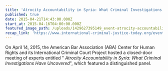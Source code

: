 ```yaml
---
title: 'Atrocity Accountability in Syria: What Criminal Investigations Have Uncovered'
published: true
date: 2015-04-21T14:43:00.000Z
start_at: 2015-04-16T04:00:00.000Z
featured_image_path: /uploads/1429627395149_event-atrocity-accountability-syria-2a-1600x900.jpg
recap_link: 'https://www.international-criminal-justice-today.org/events/atrocity-accountability-in-syria-what-criminal-investigations-have-uncovered/'
---
```



On April 14, 2015, the American Bar Association (ABA) Center for Human Rights and its International Criminal Court Project hosted a closed-door meeting of experts entitled " *Atrocity Accountability in Syria: What Criminal Investigations Have Uncovered*", which featured a distinguished panel.